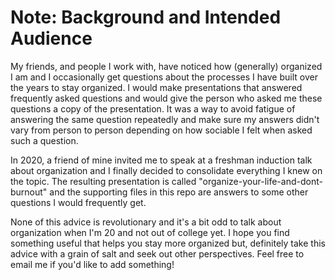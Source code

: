 # Note: Background and Intended Audience

My friends, and people I work with, have noticed how (generally) organized I am and I occasionally get questions about the processes I have built over the years to stay organized. I would make presentations that answered frequently asked questions and would give the person who asked me these questions a copy of the presentation. It was a way to avoid fatigue of answering the same question repeatedly and make sure my answers didn't vary from person to person depending on how sociable I felt when asked such a question. <br />

In 2020, a friend of mine invited me to speak at a freshman induction talk about organization and I finally decided to consolidate everything I knew on the topic. The resulting presentation is called "organize-your-life-and-dont-burnout" and the supporting files in this repo are answers to some other questions I would frequently get.  <br />

None of this advice is revolutionary and it's a bit odd to talk about organization when I'm 20 and not out of college yet. I hope you find something useful that helps you stay more organized but, definitely take this advice with a grain of salt and seek out other perspectives. Feel free to email me if you'd like to add something! 
